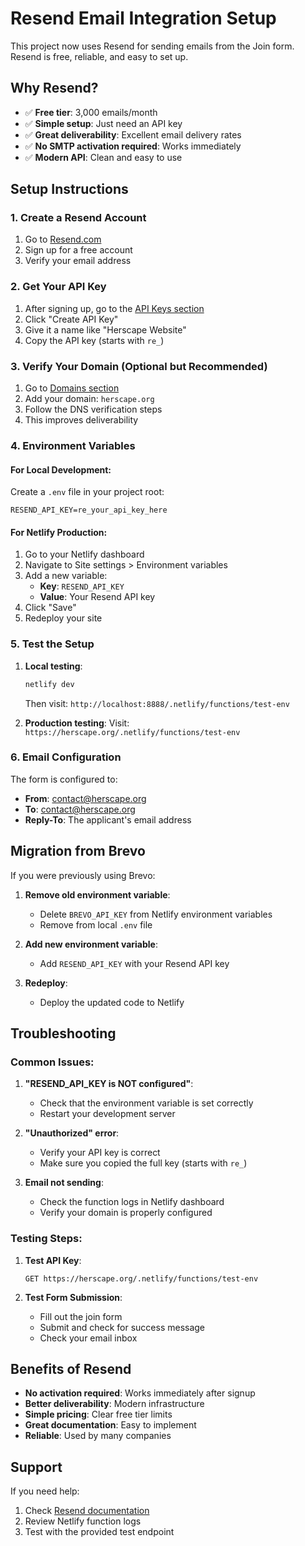 # Resend Email Integration Setup

This project now uses Resend for sending emails from the Join form. Resend is free, reliable, and easy to set up.

## Why Resend?

- ✅ **Free tier**: 3,000 emails/month
- ✅ **Simple setup**: Just need an API key
- ✅ **Great deliverability**: Excellent email delivery rates
- ✅ **No SMTP activation required**: Works immediately
- ✅ **Modern API**: Clean and easy to use

## Setup Instructions

### 1. Create a Resend Account

1. Go to [Resend.com](https://resend.com)
2. Sign up for a free account
3. Verify your email address

### 2. Get Your API Key

1. After signing up, go to the [API Keys section](https://resend.com/api-keys)
2. Click "Create API Key"
3. Give it a name like "Herscape Website"
4. Copy the API key (starts with `re_`)

### 3. Verify Your Domain (Optional but Recommended)

1. Go to [Domains section](https://resend.com/domains)
2. Add your domain: `herscape.org`
3. Follow the DNS verification steps
4. This improves deliverability

### 4. Environment Variables

#### For Local Development:
Create a `.env` file in your project root:
```env
RESEND_API_KEY=re_your_api_key_here
```

#### For Netlify Production:
1. Go to your Netlify dashboard
2. Navigate to Site settings > Environment variables
3. Add a new variable:
   - **Key**: `RESEND_API_KEY`
   - **Value**: Your Resend API key
4. Click "Save"
5. Redeploy your site

### 5. Test the Setup

1. **Local testing**:
   ```bash
   netlify dev
   ```
   Then visit: `http://localhost:8888/.netlify/functions/test-env`

2. **Production testing**:
   Visit: `https://herscape.org/.netlify/functions/test-env`

### 6. Email Configuration

The form is configured to:
- **From**: contact@herscape.org
- **To**: contact@herscape.org
- **Reply-To**: The applicant's email address

## Migration from Brevo

If you were previously using Brevo:

1. **Remove old environment variable**:
   - Delete `BREVO_API_KEY` from Netlify environment variables
   - Remove from local `.env` file

2. **Add new environment variable**:
   - Add `RESEND_API_KEY` with your Resend API key

3. **Redeploy**:
   - Deploy the updated code to Netlify

## Troubleshooting

### Common Issues:

1. **"RESEND_API_KEY is NOT configured"**:
   - Check that the environment variable is set correctly
   - Restart your development server

2. **"Unauthorized" error**:
   - Verify your API key is correct
   - Make sure you copied the full key (starts with `re_`)

3. **Email not sending**:
   - Check the function logs in Netlify dashboard
   - Verify your domain is properly configured

### Testing Steps:

1. **Test API Key**:
   ```
   GET https://herscape.org/.netlify/functions/test-env
   ```

2. **Test Form Submission**:
   - Fill out the join form
   - Submit and check for success message
   - Check your email inbox

## Benefits of Resend

- **No activation required**: Works immediately after signup
- **Better deliverability**: Modern infrastructure
- **Simple pricing**: Clear free tier limits
- **Great documentation**: Easy to implement
- **Reliable**: Used by many companies

## Support

If you need help:
1. Check [Resend documentation](https://resend.com/docs)
2. Review Netlify function logs
3. Test with the provided test endpoint 